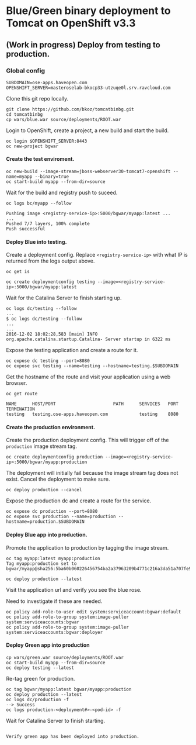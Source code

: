 # Blue/Green binary deployment to Tomcat on OpenShift v3.3

## (Work in progress) Deploy from testing to production.

### Global config

```
SUBDOMAIN=ose-apps.haveopen.com
OPENSHIFT_SERVER=masteroselab-bkocp33-utzuqe0l.srv.ravcloud.com
```
Clone this git repo locally.

```
git clone https://github.com/bkoz/tomcatbinbg.git
cd tomcatbinbg
cp wars/blue.war source/deployments/ROOT.war
```
Login to OpenShift, create a project, a new build and start the build.

```
oc login $OPENSHIFT_SERVER:8443
oc new-project bgwar
```

#### Create the test enviroment.
```
oc new-build --image-stream=jboss-webserver30-tomcat7-openshift --name=myapp --binary=true
oc start-build myapp --from-dir=source
```

Wait for the build and registry push to suceed.

`oc logs bc/myapp --follow`

```
Pushing image <registry-service-ip>:5000/bgwar/myapp:latest ...
...
Pushed 7/7 layers, 100% complete
Push successful
```
#### Deploy Blue into testing.

Create a deployment config. Replace `<registry-service-ip>`
with what IP is returned from the logs output above.

```
oc get is

oc create deploymentconfig testing --image=<registry-service-ip>:5000/bgwar/myapp:latest
```

Wait for the Catalina Server to finish starting up.

```
oc logs dc/testing --follow
...
$ oc logs dc/testing --follow
...
...
2016-12-02 18:02:28,583 [main] INFO  org.apache.catalina.startup.Catalina- Server startup in 6322 ms
```

Expose the testing application and create a route for it.

```
oc expose dc testing --port=8080
oc expose svc testing --name=testing --hostname=testing.$SUBDOMAIN 
```
Get the hostname of the route and visit your application using a web browser.

```
oc get route
```
```
NAME      HOST/PORT                      PATH      SERVICES   PORT      TERMINATION
testing   testing.ose-apps.haveopen.com            testing    8080      
```

#### Create the production environment.

Create the production deployment config. This will trigger off of the `production` image stream tag. 

```
oc create deploymentconfig production --image=<registry-service-ip>:5000/bgwar/myapp:production
```
The deployment will initially fail because the image stream tag does not exist. Cancel the deployment 
to make sure.
```
oc deploy production --cancel
```

Expose the production dc and create a route for the service.

```
oc expose dc production --port=8080
oc expose svc production --name=production --hostname=production.$SUBDOMAIN
```
#### Deploy Blue app into production.

Promote the application to production by tagging the image stream.
```
oc tag myapp:latest myapp:production
Tag myapp:production set to bgwar/myapp@sha256:5ba60b060226456754ba2a37963209b4771c216a3da51a707fe919c620d999f8.

oc deploy production --latest
```
Visit the application url and verify you see the blue rose.

Need to investigate if these are needed.

```
oc policy add-role-to-user edit system:serviceaccount:bgwar:default
oc policy add-role-to-group system:image-puller system:serviceaccounts:bgwar
oc policy add-role-to-group system:image-puller system:serviceaccounts:bgwar:deployer
```

#### Deploy Green app into production

```
cp wars/green.war source/deployments/ROOT.war 
oc start-build myapp --from-dir=source
oc deploy testing --latest
```

Re-tag green for production.
```
oc tag bgwar/myapp:latest bgwar/myapp:production
oc deploy production --latest
oc logs dc/production -f
--> Success
oc logs production-<deployment#>-<pod-id> -f
```
Wait for Catalina Server to finish starting.

```

Verify green app has been deployed into production.
